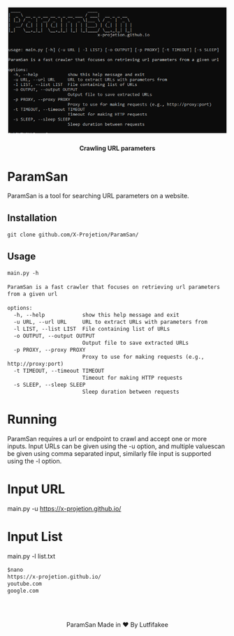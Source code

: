<h1 align="center">
  <img src="paramsan.png" alt="paramsan" width="500px">
  <br>
</h1>

<h4 align="center">Crawling URL parameters</h4>

# ParamSan
ParamSan is a tool for searching URL parameters on a website.

## Installation
```
git clone github.com/X-Projetion/ParamSan/
```

## Usage

```
main.py -h

ParamSan is a fast crawler that focuses on retrieving url parameters from a given url

options:
  -h, --help            show this help message and exit
  -u URL, --url URL     URL to extract URLs with parameters from
  -l LIST, --list LIST  File containing list of URLs
  -o OUTPUT, --output OUTPUT
                        Output file to save extracted URLs
  -p PROXY, --proxy PROXY
                        Proxy to use for making requests (e.g., http://proxy:port)
  -t TIMEOUT, --timeout TIMEOUT
                        Timeout for making HTTP requests
  -s SLEEP, --sleep SLEEP
                        Sleep duration between requests
```

# Running
ParamSan requires a url or endpoint to crawl and accept one or more inputs.
Input URLs can be given using the -u option, and multiple values ​​can be given using comma separated input, similarly file input is supported using the -l option.

# Input URL

main.py -u https://x-projetion.github.io/

# Input List 
main.py -l list.txt

```
$nano
https://x-projetion.github.io/
youtube.com
google.com
```
<br><br>
<center>ParamSan Made in ❤️ By Lutfifakee</center>
